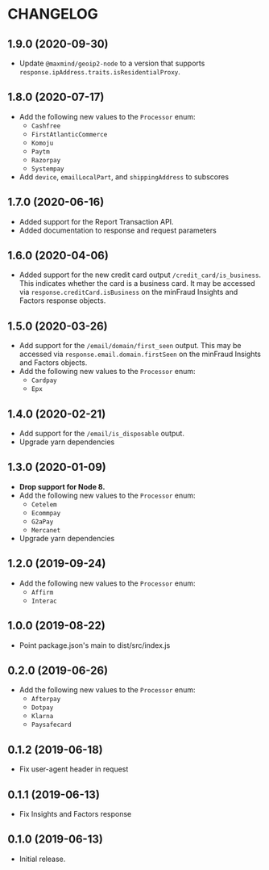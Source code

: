 CHANGELOG
=========

1.9.0 (2020-09-30)
------------------

* Update `@maxmind/geoip2-node` to a version that supports
  `response.ipAddress.traits.isResidentialProxy`.

1.8.0 (2020-07-17)
------------------

* Add the following new values to the `Processor` enum:
  * `Cashfree`
  * `FirstAtlanticCommerce`
  * `Komoju`
  * `Paytm`
  * `Razorpay`
  * `Systempay`
* Add `device`, `emailLocalPart`, and `shippingAddress` to subscores

1.7.0 (2020-06-16)
------------------

* Added support for the Report Transaction API.
* Added documentation to response and request parameters

1.6.0 (2020-04-06)
------------------

* Added support for the new credit card output `/credit_card/is_business`.
  This indicates whether the card is a business card. It may be accessed via
  `response.creditCard.isBusiness` on the minFraud Insights and Factors
  response objects.

1.5.0 (2020-03-26)
------------------

* Add support for the `/email/domain/first_seen` output. This may be
  accessed via `response.email.domain.firstSeen` on the minFraud Insights
  and Factors objects.
* Add the following new values to the `Processor` enum:
  * `Cardpay`
  * `Epx`

1.4.0 (2020-02-21)
------------------

* Add support for the `/email/is_disposable` output.
* Upgrade yarn dependencies

1.3.0 (2020-01-09)
------------------

* **Drop support for Node 8.**
* Add the following new values to the `Processor` enum:
  * `Cetelem`
  * `Ecommpay`
  * `G2aPay`
  * `Mercanet`
* Upgrade yarn dependencies

1.2.0 (2019-09-24)
-----------------

* Add the following new values to the `Processor` enum:
  * `Affirm`
  * `Interac`

1.0.0 (2019-08-22)
-----------------

* Point package.json's main to dist/src/index.js

0.2.0 (2019-06-26)
------------------

* Add the following new values to the `Processor` enum:
  * `Afterpay`
  * `Dotpay`
  * `Klarna`
  * `Paysafecard`

0.1.2 (2019-06-18)
------------------

* Fix user-agent header in request

0.1.1 (2019-06-13)
------------------

* Fix Insights and Factors response

0.1.0 (2019-06-13)
------------------

* Initial release.
